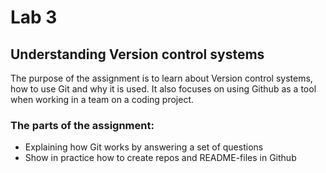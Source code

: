 # Lab 3
## Understanding Version control systems
The purpose of the assignment is to learn about Version control systems, how to use Git and why it is used.
It also focuses on using Github as a tool when working in a team on a coding project.


### The parts of the assignment:
- Explaining how Git works by answering a set of questions
- Show in practice how to create repos and README-files in Github
